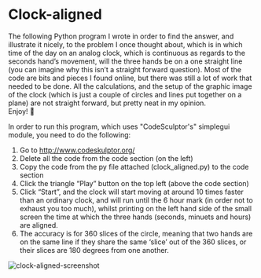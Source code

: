 # Clock-aligned
The following Python program I wrote in order to find the answer, and illustrate it nicely, to the problem I once thought about, which is in which time of the day on an analog clock, which is continuous as regards to the seconds hand’s movement, will the three hands be on a one straight line (you can imagine why this isn’t a straight forward question).
Most of the code are bits and pieces I found online, but there was still a lot of work that needed to be done.
All the calculations, and the setup of the graphic image of the clock (which is just a couple of circles and lines put together on a plane) are not straight forward, but pretty neat in my opinion.  
Enjoy! 

In order to run this program, which uses "CodeSculptor's" simplegui module, you need to do the following:
1)	Go to http://www.codeskulptor.org/
2)	Delete all the code from the code section (on the left)
3)	Copy the code from the py file attached (clock_aligned.py) to the code section
4)	Click the triangle “Play” button on the top left (above the code section)
5)	Click “Start”, and the clock will start moving at around 10 times faster than an ordinary clock, and will run until the 6 hour mark (in order not to exhaust you too much), whilst printing on the left hand side of the small screen the time at which the three hands (seconds, minuets and hours) are aligned.
6)	The accuracy is for 360 slices of the circle, meaning that two hands are on the same line if they share the same ‘slice’ out of the 360 slices, or their slices are 180 degrees from one another.  

![clock-aligned-screenshot](https://cloud.githubusercontent.com/assets/21333475/20100730/6d0ea50c-a5c7-11e6-8003-789efde9ce1d.png)
